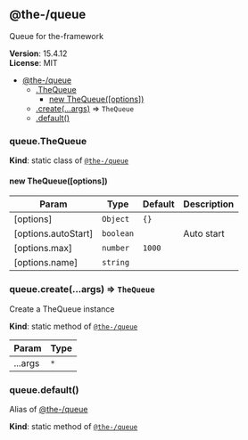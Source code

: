 <!--- Code generated by @the-/script-doc. DO NOT EDIT. -->

<a name="module_@the-/queue"></a>

## @the-/queue
Queue for the-framework

**Version**: 15.4.12  
**License**: MIT  

* [@the-/queue](#module_@the-/queue)
    * [.TheQueue](#module_@the-/queue.TheQueue)
        * [new TheQueue([options])](#new_module_@the-/queue.TheQueue_new)
    * [.create(...args)](#module_@the-/queue.create) ⇒ <code>TheQueue</code>
    * [.default()](#module_@the-/queue.default)

<a name="module_@the-/queue.TheQueue"></a>

### queue.TheQueue
**Kind**: static class of [<code>@the-/queue</code>](#module_@the-/queue)  
<a name="new_module_@the-/queue.TheQueue_new"></a>

#### new TheQueue([options])

| Param | Type | Default | Description |
| --- | --- | --- | --- |
| [options] | <code>Object</code> | <code>{}</code> |  |
| [options.autoStart] | <code>boolean</code> |  | Auto start |
| [options.max] | <code>number</code> | <code>1000</code> |  |
| [options.name] | <code>string</code> |  |  |

<a name="module_@the-/queue.create"></a>

### queue.create(...args) ⇒ <code>TheQueue</code>
Create a TheQueue instance

**Kind**: static method of [<code>@the-/queue</code>](#module_@the-/queue)  

| Param | Type |
| --- | --- |
| ...args | <code>\*</code> | 

<a name="module_@the-/queue.default"></a>

### queue.default()
Alias of [@the-/queue](#module_@the-/queue)

**Kind**: static method of [<code>@the-/queue</code>](#module_@the-/queue)  
